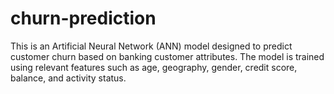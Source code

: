 # churn-prediction
This is an Artificial Neural Network (ANN) model designed to predict customer churn based on banking customer attributes. The model is trained using relevant features such as age, geography, gender, credit score, balance, and activity status.
